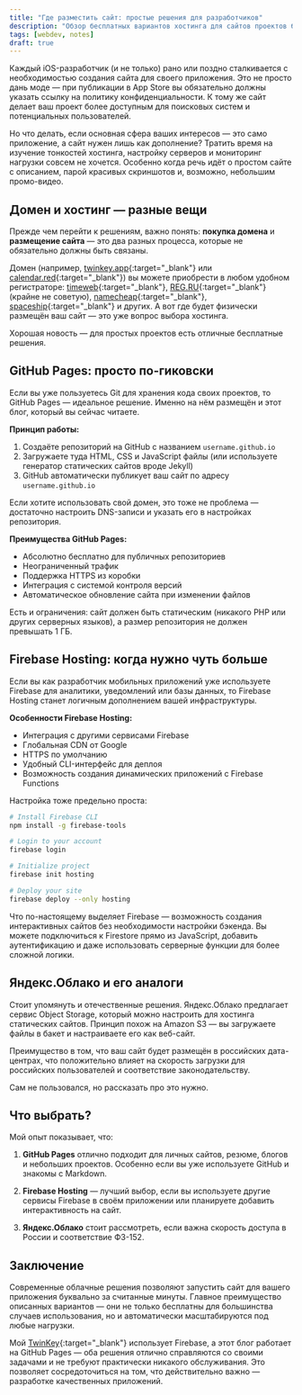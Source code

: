 ```yaml
---
title: "Где разместить сайт: простые решения для разработчиков"
description: "Обзор бесплатных вариантов хостинга для сайтов проектов без сложностей в настройке"
tags: [webdev, notes]
draft: true
---
```


Каждый iOS-разработчик (и не только) рано или поздно сталкивается с необходимостью создания сайта для своего приложения. Это не просто дань моде — при публикации в App Store вы обязательно должны указать ссылку на политику конфиденциальности. К тому же сайт делает ваш проект более доступным для поисковых систем и потенциальных пользователей.

Но что делать, если основная сфера ваших интересов — это само приложение, а сайт нужен лишь как дополнение? Тратить время на изучение тонкостей хостинга, настройку серверов и мониторинг нагрузки совсем не хочется. Особенно когда речь идёт о простом сайте с описанием, парой красивых скриншотов и, возможно, небольшим промо-видео.

## Домен и хостинг — разные вещи

Прежде чем перейти к решениям, важно понять: **покупка домена** и **размещение сайта** — это два разных процесса, которые не обязательно должны быть связаны.

Домен (например, [twinkey.app](https://twinkey.app){:target="_blank"} или [calendar.red](https://calendar.red){:target="_blank"}) вы можете приобрести в любом удобном регистраторе: [timeweb](https://timeweb.com/services/domains/){:target="_blank"}, [REG.RU](https://www.reg.ru/domain/new/){:target="_blank"} (крайне не советую), [namecheap](https://www.namecheap.com/){:target="_blank"}, [spaceship](https://www.spaceship.com/){:target="_blank"} и других. А вот где будет физически размещён ваш сайт — это уже вопрос выбора хостинга.

Хорошая новость — для простых проектов есть отличные бесплатные решения.

## GitHub Pages: просто по-гиковски

Если вы уже пользуетесь Git для хранения кода своих проектов, то GitHub Pages — идеальное решение. Именно на нём размещён и этот блог, который вы сейчас читаете.

**Принцип работы:**
1. Создаёте репозиторий на GitHub с названием `username.github.io`
2. Загружаете туда HTML, CSS и JavaScript файлы (или используете генератор статических сайтов вроде Jekyll)
3. GitHub автоматически публикует ваш сайт по адресу `username.github.io`

Если хотите использовать свой домен, это тоже не проблема — достаточно настроить DNS-записи и указать его в настройках репозитория.

**Преимущества GitHub Pages:**
- Абсолютно бесплатно для публичных репозиториев
- Неограниченный трафик
- Поддержка HTTPS из коробки
- Интеграция с системой контроля версий
- Автоматическое обновление сайта при изменении файлов

Есть и ограничения: сайт должен быть статическим (никакого PHP или других серверных языков), а размер репозитория не должен превышать 1 ГБ.

## Firebase Hosting: когда нужно чуть больше

Если вы как разработчик мобильных приложений уже используете Firebase для аналитики, уведомлений или базы данных, то Firebase Hosting станет логичным дополнением вашей инфраструктуры.

**Особенности Firebase Hosting:**
- Интеграция с другими сервисами Firebase
- Глобальная CDN от Google
- HTTPS по умолчанию
- Удобный CLI-интерфейс для деплоя
- Возможность создания динамических приложений с Firebase Functions

Настройка тоже предельно проста:

```bash
# Install Firebase CLI
npm install -g firebase-tools

# Login to your account
firebase login

# Initialize project
firebase init hosting

# Deploy your site
firebase deploy --only hosting
```

Что по-настоящему выделяет Firebase — возможность создания интерактивных сайтов без необходимости настройки бэкенда. Вы можете подключиться к Firestore прямо из JavaScript, добавить аутентификацию и даже использовать серверные функции для более сложной логики.

## Яндекс.Облако и его аналоги

Стоит упомянуть и отечественные решения. Яндекс.Облако предлагает сервис Object Storage, который можно настроить для хостинга статических сайтов. Принцип похож на Amazon S3 — вы загружаете файлы в бакет и настраиваете его как веб-сайт.

Преимущество в том, что ваш сайт будет размещён в российских дата-центрах, что положительно влияет на скорость загрузки для российских пользователей и соответствие законодательству.

Сам не пользовался, но рассказать про это нужно.

## Что выбрать?

Мой опыт показывает, что:

1. **GitHub Pages** отлично подходит для личных сайтов, резюме, блогов и небольших проектов. Особенно если вы уже используете GitHub и знакомы с Markdown.

2. **Firebase Hosting** — лучший выбор, если вы используете другие сервисы Firebase в своём приложении или планируете добавить интерактивность на сайт.

3. **Яндекс.Облако** стоит рассмотреть, если важна скорость доступа в России и соответствие ФЗ-152.

## Заключение

Современные облачные решения позволяют запустить сайт для вашего приложения буквально за считанные минуты. Главное преимущество описанных вариантов — они не только бесплатны для большинства случаев использования, но и автоматически масштабируются под любые нагрузки.

Мой [TwinKey](https://twinkey.app){:target="_blank"} использует Firebase, а этот блог работает на GitHub Pages — оба решения отлично справляются со своими задачами и не требуют практически никакого обслуживания. Это позволяет сосредоточиться на том, что действительно важно — разработке качественных приложений.
